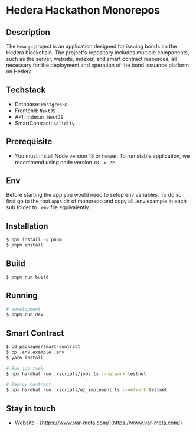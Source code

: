 # Hedera Hackathon Monorepos

## Description
The ```Hewego``` project is an application designed for issuing bonds on the Hedera blockchain. The project's repository includes multiple components, such as the server, website, indexer, and smart contract resources, all necessary for the deployment and operation of the bond issuance platform on Hedera.

## Techstack
- Database: ``PostgresSQL``
- Frontend: ``NextJS``
- API, Indexer: ``NestJS``
- SmartContract: ``Solidity``
## Prerequisite
- You must install Node version 18 or newer. To run stable application, we recommend using node version ``18 -> 22``.

## Env
Before starting the app you would need to setup env variables. To do so first go to the root ``apps`` dir of monorepo and copy all .env.example in each sub folder to ``.env`` file equivalently.
## Installation
```bash
$ npm install -g pnpm
$ pnpm install
```

## Build
```bash
$ pnpm run build
```

## Running

```bash
# development
$ pnpm run dev
```
## Smart Contract
```bash
$ cd packages/smart-contract
$ cp .env.example .env
$ yarn install 

# Run job task
$ npx hardhat run ./scripts/jobs.ts --network testnet

# Deploy contract
$ npx hardhat run ./scripts/ez_implement.ts --network testnet
```

## Stay in touch
- Website - [https://www.var-meta.com/](https://www.var-meta.com/)
